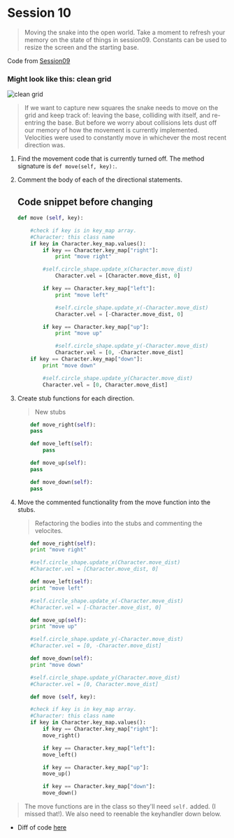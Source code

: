 # Session 10
> Moving the snake into the open world. Take a moment to refresh your memory on the state of things in session09.
Constants can be used to resize the screen and the starting base.

Code from [Session09](https://raw.githubusercontent.com/bellcodo/creating-cliq/master/src/session09/splix.io)

### Might look like this: clean grid
![clean grid](https://drive.google.com/uc?export=download&id=0B3SFnARVIcGLbTM4LXBVVXpPcjA)

> If we want to capture new squares the snake needs to move on the grid and keep track of: leaving the base, colliding with itself, and re-entring the base. But before we worry about collisions lets dust off our memory of how the movement is currently implemented. Velocities were used to constantly move in whichever the most recent direction was. 

1. Find the movement code that is currently turned off. The method signature is `def move(self, key):`.
2. Comment the body of each of the directional statements.

	## Code snippet before changing
	```python
    def move (self, key):

		#check if key is in key_map array. 
		#Character: this class name
		if key in Character.key_map.values():
			if key == Character.key_map["right"]:
				print "move right"

			#self.circle_shape.update_x(Character.move_dist)
				Character.vel = [Character.move_dist, 0]

			if key == Character.key_map["left"]:
				print "move left"

				#self.circle_shape.update_x(-Character.move_dist)    
				Character.vel = [-Character.move_dist, 0]

			if key == Character.key_map["up"]:
				print "move up"

				#self.circle_shape.update_y(-Character.move_dist)
				Character.vel = [0, -Character.move_dist]
		if key == Character.key_map["down"]:
			print "move down"

			#self.circle_shape.update_y(Character.move_dist)
			Character.vel = [0, Character.move_dist]

	```
3. Create stub functions for each direction.

	> New stubs

	```python
	    def move_right(self):
		pass

	    def move_left(self):
			pass

	    def move_up(self):
		pass

	    def move_down(self):
		pass
	```
4. Move the commented functionality from the move function into the stubs.
	
	> Refactoring the bodies into the stubs and commenting the velocites.

	```python
	    def move_right(self):
		print "move right"

		#self.circle_shape.update_x(Character.move_dist)
		#Character.vel = [Character.move_dist, 0]

	    def move_left(self):
		print "move left"

		#self.circle_shape.update_x(-Character.move_dist)    
		#Character.vel = [-Character.move_dist, 0]

	    def move_up(self):
		print "move up"

		#self.circle_shape.update_y(-Character.move_dist)
		#Character.vel = [0, -Character.move_dist]

	    def move_down(self):
		print "move down"

		#self.circle_shape.update_y(Character.move_dist)
		#Character.vel = [0, Character.move_dist]

	    def move (self, key):

		#check if key is in key_map array. 
		#Character: this class name
		if key in Character.key_map.values():
		    if key == Character.key_map["right"]:
			move_right()

		    if key == Character.key_map["left"]:
			move_left()

		    if key == Character.key_map["up"]:
			move_up()

		    if key == Character.key_map["down"]:
			move_down()
	```
> The move functions are in the class so they'll need `self.` added. (I missed that!). We also need to reenable the keyhandler down below.


* Diff of code [here](https://github.com/bellcodo/creating-cliq/commit/a79a4b4b51b99102cd5fc12842fabaf615340b6f)
